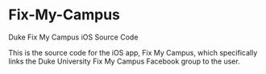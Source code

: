 Fix-My-Campus
=============

Duke Fix My Campus iOS Source Code
 
This is the source code for the iOS app, Fix My Campus, which specifically links the Duke University Fix My Campus Facebook group to the user. 
